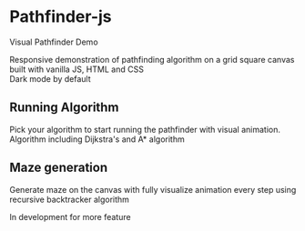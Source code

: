 # Pathfinder-js
Visual Pathfinder Demo

Responsive demonstration of pathfinding algorithm on a grid square canvas built with vanilla JS, HTML and CSS  
Dark mode by default

## Running Algorithm
Pick your algorithm to start running the pathfinder with visual animation. Algorithm including Dijkstra's and A* algorithm

## Maze generation
Generate maze on the canvas with fully visualize animation every step using recursive backtracker algorithm

In development for more feature
